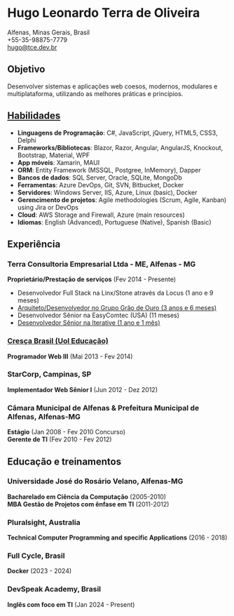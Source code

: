 ﻿# Hugo Leonardo Terra de Oliveira

Alfenas, Minas Gerais, Brasil  
+55-35-98875-7779  
<hugo@tce.dev.br>  

## Objetivo

Desenvolver sistemas e aplicações web coesos, modernos, modulares e multiplataforma, utilizando as melhores práticas e princípios.

## [Habilidades](https://github.com/hugomarshall/eu/blob/main/projetos-habilidades.md)

- **Linguagens de Programação**: C#, JavaScript, jQuery, HTML5, CSS3, Delphi
- **Frameworks/Bibliotecas**: Blazor, Razor, Angular, AngularJS, Knockout, Bootstrap, Material, WPF
- **App móveis**: Xamarin, MAUI
- **ORM**: Entity Framework (MSSQL, Postgree, InMemory), Dapper
- **Bancos de dados**: SQL Server, Oracle, SQLite, MongoDb
- **Ferramentas**: Azure DevOps, Git, SVN, Bitbucket, Docker
- **Servidores**: Windows Server, IIS, Azure, Linux (basic), Docker
- **Gerencimento de projetos**: Agile methodologies (Scrum, Agile, Kanban) using Jira or DevOps
- **Cloud**: AWS Storage and Firewall, Azure (main resources)
- **Idiomas**: English (Advanced), Portuguese (Native), Spanish (Basic)

## Experiência

### Terra Consultoria Empresarial Ltda - ME, Alfenas - MG

**Proprietário/Prestação de serviços** (Fev 2014 - Presente)

- Desenvolvedor Full Stack na Linx/Stone através da Locus (1 ano e 9 meses)
- [Arquiteto/Desenvolvedor no Grupo Grão de Ouro (3 anos e 6 meses)](https://github.com/hugomarshall/me/blob/main/project-skills.md#1-architectdeveloper-at-gr%C3%A3o-de-ouro-group)
- Desenvolvedor Sênior na EasyComtec (USA) (11 meses)
- [Desenvolvedor Sênior na Iterative (1 ano e 1 mês)](https://github.com/hugomarshall/me/blob/main/project-skills.md#3-senior-fullstack-developer-at-iterative)

### [Cresça Brasil (Uol Educação)](https://github.com/hugomarshall/me/blob/main/project-skills.md#2-senior-web-developer-at-cres%C3%A7a-brasil-owned-by-uol-education)

**Programador Web III** (Mai 2013 - Fev 2014)

### StarCorp, Campinas, SP

**Implementador Web Sênior I** (Jun 2012 - Dez 2012)

### Câmara Municipal de Alfenas & Prefeitura Municipal de Alfenas, Alfenas-MG

**Estágio** (Jan 2008 - Fev 2010 Concurso)  
**Gerente de TI** (Fev 2010 - Fev 2012)

## Educação e treinamentos

### Universidade José do Rosário Velano, Alfenas-MG

**Bacharelado em Ciência da Computação** (2005-2010)  
**MBA Gestão de Projetos com ênfase em TI** (2011-2012)

### Pluralsight, Australia

**Technical Computer Programming and specific Applications** (2016 - 2018)

### Full Cycle, Brasil

**Docker** (2023 - 2024)

### DevSpeak Academy, Brasil

**Inglês com foco em TI** (Jan 2024 - Present)

